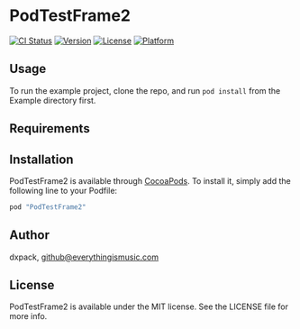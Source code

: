 # PodTestFrame2

[![CI Status](http://img.shields.io/travis/dxpack/PodTestFrame2.svg?style=flat)](https://travis-ci.org/dxpack/PodTestFrame2)
[![Version](https://img.shields.io/cocoapods/v/PodTestFrame2.svg?style=flat)](http://cocoapods.org/pods/PodTestFrame2)
[![License](https://img.shields.io/cocoapods/l/PodTestFrame2.svg?style=flat)](http://cocoapods.org/pods/PodTestFrame2)
[![Platform](https://img.shields.io/cocoapods/p/PodTestFrame2.svg?style=flat)](http://cocoapods.org/pods/PodTestFrame2)

## Usage

To run the example project, clone the repo, and run `pod install` from the Example directory first.

## Requirements

## Installation

PodTestFrame2 is available through [CocoaPods](http://cocoapods.org). To install
it, simply add the following line to your Podfile:

```ruby
pod "PodTestFrame2"
```

## Author

dxpack, github@everythingismusic.com

## License

PodTestFrame2 is available under the MIT license. See the LICENSE file for more info.

